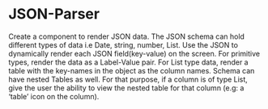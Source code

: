 # JSON-Parser

Create a component to render JSON data. The JSON schema can hold different types of data i.e Date, string, number, List.
Use the JSON to dynamically render each JSON field(key-value) on the screen.
For primitive types, render the data as a Label-Value pair.
For List type data, render a table with the key-names in the object as the column names.
Schema can have nested Tables as well. 
For that purpose, if a column is of type List, give the user the ability to view the nested table for that column (e.g: a ‘table’ icon on the column).

